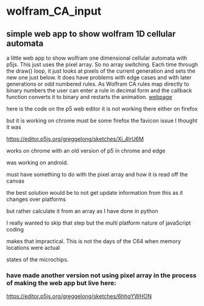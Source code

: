 # wolfram_CA_input
## simple web app to show wolfram 1D cellular automata
a little web app to show wolfram one dimensional cellular automata with p5js.  This just uses the pixel array. So no array switching. Each time through the draw() loop, it just looks at pixels of the current generation and sets the new one just below.  It does have problems with edge cases and with later generations or odd numbered rules.  As Wolfram CA rules map directly to binary numbers the user can enter a rule in decimal form and the callback function converts it to binary and restarts the animation.
[webpage](https://greggelong.github.io/wolfram_CA_input/)

here is the code on the p5 web editor it is not working there either on firefox

but it is working on chrome must be some firefox  the favicon issue I thought it was

https://editor.p5js.org/greggelong/sketches/Xi_4lrU6M

works on chrome with an old version of p5 in chrome and edge 

was working on android.

must have something to do with the pixel array and how it is read off the canvas

the best solution would be to not get update information from this as it changes over platforms

but rather calculate it from an array as I have done in python

I really wanted to skip that step but the multi platform nature of javaScript coding

makes that impractical.   This is not the days of the C64 when memory locations were actual

states of the microchips.  

### have made another version not using pixel array in the process of making the web app but live here:
https://editor.p5js.org/greggelong/sketches/6hhgYWHON
